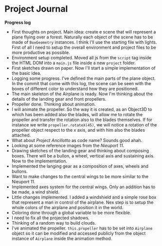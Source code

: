# Project Journal

**Progress log** 
*  First thoughts on project. Main idea: create e scene that will represent a plane flying over a forest.
Naturally each object of the scene has to be made of `BoxGeometry` instances. 
I think I'll use the starting file with lights.
First of all I need to setup the overall environment and project files to be more productive as possible.
* Environment setup completed. Moved all js from the `script` tag inside the HTML DOM into a `main.js` file inside a new `project` folder.
* First sketches drawn on paper. Now I'll start a simple implementation of the basic idea.
* Logging some progress. I've defined the main parts of the plane object. In the commit that come with this log, the scene can be seen with the boxes of different color to understand how they are positioned.
* The main skeleton of the Airplane is ready. Now I'm thinking about the details of the landing gear and front propellers.
* Propeller done. Thinking about animation.
* I will animate the propeller. So the way it is created, as an Object3D to which has been added also the blades, will allow me to rotate the propeller and transfer the rotation also to the blades themselves.
If for instance we write `propeller.rotateX(45)`, we will notice a rotation of the propeller object respect to the x axis, and with him also the blades attached.
* What about *Project Ancillotto* as code name? Sounds good ahah.
* Looking at some reference images from the *Nieuport 11*.
* Drawing sketches of the landing gear and thinking about composing boxes. There will be a bullon, a wheel, vertical axis and sustaining axis. Now to the implementation.
* Implemented the langing gear as a composition of axes, wheels and bullons.
* Want to make changes to the central wings to be more similar to the Nieuport 11.
* Implemented axes system for the central wings. Only an addition has to be made, a wind shield.
* Little changes implemented. I added a windshield and a simple rose box that represent a man in control of the airplane.
Nex step is to setup the whole colors of the airplane and position it in the world.
* Coloring done through a global variable to be more flexible.
* I need to fix all the projected shadows.
* Thinking of a random way to build clouds.
* I've animated the propeller. `this.propeller` has to be set into `Airplane` object so it can be modified and accessed publicly from the object instance of `Airplane` inside the animation method.